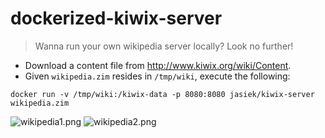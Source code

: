 dockerized-kiwix-server
=================

> Wanna run your own wikipedia server locally? Look no further!

* Download a content file from <http://www.kiwix.org/wiki/Content>.
* Given `wikipedia.zim` resides in `/tmp/wiki`, execute the following:

```
docker run -v /tmp/wiki:/kiwix-data -p 8080:8080 jasiek/kiwix-server wikipedia.zim
```

![wikipedia1.png](https://github.com/jasiek/dockerized-kiwix-server/raw/master/snaps/wikipedia1.png)
![wikipedia2.png](https://github.com/jasiek/dockerized-kiwix-server/raw/master/snaps/wikipedia2.png)
